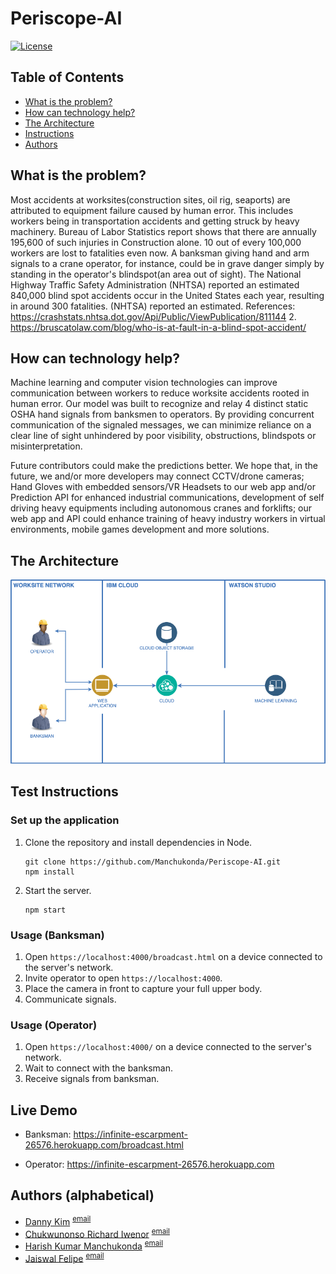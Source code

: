 # Periscope-AI

[![License](https://img.shields.io/badge/License-Apache2-blue.svg)](https://www.apache.org/licenses/LICENSE-2.0)

## Table of Contents

- [What is the problem?](#what-is-the-problem)
- [How can technology help?](#how-can-technology-help)
- [The Architecture](#the-architecture)
- [Instructions](#test-instructions)
- [Authors](#authors)

## What is the problem?

Most accidents at worksites(construction sites, oil rig, seaports) are attributed to equipment failure caused by human error.
This includes workers being in transportation accidents and getting struck by heavy machinery.
Bureau of Labor Statistics report shows that there are annually 195,600 of such injuries in Construction alone. 10 out of every 100,000 workers are lost to fatalities even now.
A banksman giving hand and arm signals to a crane operator, for instance, could be in grave danger simply by standing in the operator's blindspot(an area out of sight).
The National Highway Traffic Safety Administration (NHTSA) reported an estimated 840,000 blind spot accidents occur in the United States each year, resulting in around 300 fatalities.
(NHTSA) reported an estimated.
References:
https://crashstats.nhtsa.dot.gov/Api/Public/ViewPublication/811144 2. https://bruscatolaw.com/blog/who-is-at-fault-in-a-blind-spot-accident/

## How can technology help?

Machine learning and computer vision technologies can improve communication between workers to reduce worksite accidents rooted in human error.
Our model was built to recognize and relay 4 distinct static OSHA hand signals from banksmen to operators.
By providing concurrent communication of the signaled messages, we can minimize reliance on a clear line of sight unhindered by poor visibility, obstructions, blindspots or misinterpretation.

Future contributors could make the predictions better. We hope that, in the future, we and/or more developers may connect CCTV/drone cameras; Hand Gloves with embedded sensors/VR Headsets to our web app and/or Prediction API for enhanced industrial communications, development of self driving heavy equipments including autonomous cranes and forklifts; our web app and API could enhance training of heavy industry workers in virtual environments, mobile games development and more solutions.

## The Architecture

![diagram](assets/architecture.png)

## Test Instructions

### Set up the application

1. Clone the repository and install dependencies in Node.

   ```
   git clone https://github.com/Manchukonda/Periscope-AI.git
   npm install
   ```

2. Start the server.
   ```
   npm start
   ```

### Usage (Banksman)

1. Open `https://localhost:4000/broadcast.html` on a device connected to the server's network.
2. Invite operator to open `https://localhost:4000`.
3. Place the camera in front to capture your full upper body.
4. Communicate signals.

### Usage (Operator)

1. Open `https://localhost:4000/` on a device connected to the server's network.
2. Wait to connect with the banksman.
3. Receive signals from banksman.

## Live Demo

- Banksman: https://infinite-escarpment-26576.herokuapp.com/broadcast.html

- Operator: https://infinite-escarpment-26576.herokuapp.com

## Authors (alphabetical) <a name="authors"></a>

- [Danny Kim](https://github.com/danninemx) <sup>[email](mailto:danny.kim@cognizant.com)</sup>
- [Chukwunonso Richard Iwenor](https://github.com/RichardTalented) <sup>[email](mailto:nonsoiwenor@gmail.com)</sup>
- [Harish Kumar Manchukonda](https://github.com/Manchukonda) <sup>[email](mailto:manchukonda.harish548@gmail.com)</sup>
- [Jaiswal Felipe](https://github.com/JaiswalFelipe) <sup>[email](mailto:jfprofacc@gmail.com)</sup>
